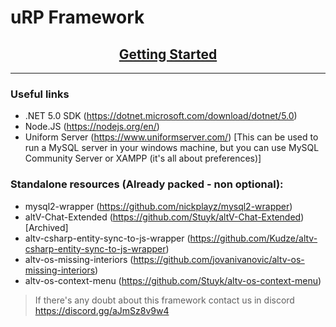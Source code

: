 # uRP Framework

<a href="https://underground-roleplay.github.io/framework/"><h2 style="text-align: center">Getting Started</h2></a>
___
### Useful links

- .NET 5.0 SDK (https://dotnet.microsoft.com/download/dotnet/5.0)
- Node.JS (https://nodejs.org/en/)
- Uniform Server (https://www.uniformserver.com/) [This can be used to run a MySQL server in your windows machine, but you can use MySQL Community Server or XAMPP (it's all about preferences)]

### Standalone resources (Already packed - non optional):

- mysql2-wrapper (https://github.com/nickplayz/mysql2-wrapper)
- altV-Chat-Extended (https://github.com/Stuyk/altV-Chat-Extended) [Archived]
- altv-csharp-entity-sync-to-js-wrapper (https://github.com/Kudze/altv-csharp-entity-sync-to-js-wrapper)
- altv-os-missing-interiors (https://github.com/jovanivanovic/altv-os-missing-interiors)
- altv-os-context-menu (https://github.com/Stuyk/altv-os-context-menu)

> If there's any doubt about this framework contact us in discord https://discord.gg/aJmSz8v9w4